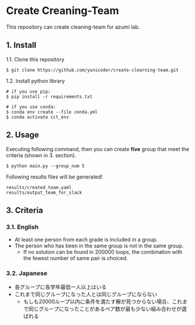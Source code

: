 # Create Creaning-Team
This repository can create cleaning-team for azumi lab.

## 1. Install
1.1. Clone this repository
```
$ git clone https://github.com/yunicoder/create-clearning-team.git
```

1.2. Install python library
```
# if you use pip:
$ pip install -r requirements.txt

# if you use conda:
$ conda env create --file conda.yml
$ conda activate cct_env
```


## 2. Usage
Executing following command, then you can create **five** group that meet the criteria (shown in 3. section).
```
$ python main.py --group_num 5
```

Following results files will be generated!
```
results/created_team.yaml
results/output_team_for_slack
```

## 3. Criteria 

### 3.1. English
- At least one person from each grade is included in a group.
- The person who has been in the same group is not in the same group.
    - If no solution can be found in 200000 loops, the combination with the fewest number of same pair is choiced.
### 3.2. Japanese
- 各グループに各学年最低一人以上はいる
- これまで同じグループになった人とは同じグループにならない
    - もしも20000ループ以内に条件を満たす解が見つからない場合、これまで同じグループになったことがあるペア数が最も少ない組み合わせが選ばれる

